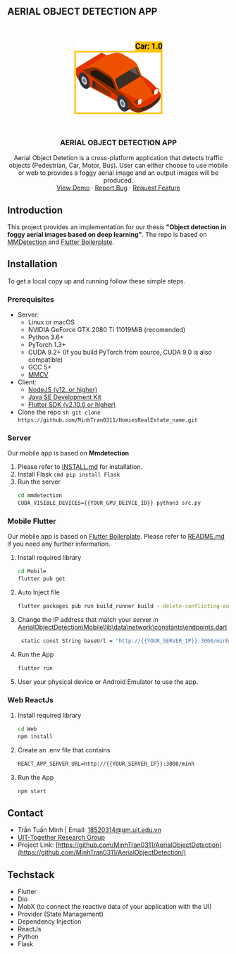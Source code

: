 ## AERIAL OBJECT DETECTION APP

<!-- PROJECT LOGO -->
<br />
<p align="center">
  <a href="https://github.com/MinhTran0311/AerialObjectDetection">
    <img src="https://github.com/MinhTran0311/AerialObjectDetection/blob/main/Mobile/assets/icons/ic_appicon.png" alt="Logo" width="200" height="200">
  </a>
  <h3 align="center">AERIAL OBJECT DETECTION APP</h3>
  <p align="center">
  Aerial Object Detetion is a cross-platform application that detects traffic objects (Pedestrian, Car, Motor, Bus). User can either choose to use mobile or web to provides a foggy aerial image and an output images will be produced. 
    <br />
    <a href="https://play.google.com/store/apps/details?id=com.homies.realestate">View Demo</a>
    ·
    <a href="https://github.com/MinhTran0311/AerialObjectDetection/issues">Report Bug</a>
    ·
    <a href="https://github.com/MinhTran0311/AerialObjectDetection/issues">Request Feature</a>
  </p>
</p>

## Introduction

This project provides an implementation for our thesis **"Object detection in foggy aerial images based on deep learning"**.
The repo is based on [MMDetection](https://github.com/open-mmlab/mmdetection) and  [Flutter Boilerplate](https://github.com/zubairehman/flutter-boilerplate-project).

## Installation
To get a local copy up and running follow these simple steps.
### Prerequisites
- Server:
	- Linux or macOS
	- NVIDIA GeForce GTX 2080 Ti 11019MiB (recomended)
	- Python 3.6+
	- PyTorch 1.3+
	- CUDA 9.2+ (If you build PyTorch from source, CUDA 9.0 is also compatible)
	- GCC 5+
	- [MMCV](https://mmcv.readthedocs.io/en/latest/#installation)
- Client:
	- [NodeJS (v12. or higher)](https://nodejs.org/en/)
	- [Java SE Development Kit](https://openjdk.java.net/projects/jdk8/)
	- [Flutter SDK (v2.10.0 or higher)](https://docs.flutter.dev/)
- Clone the repo
	   ```sh
	   git clone https://github.com/MinhTran0311/HomiesRealEstate_name.git
	   ```
### Server
Our mobile app is based on **Mmdetection**
1. Please refer to [INSTALL.md](https://mmdetection.readthedocs.io/en/v1.2.0/INSTALL.html) for installation.
2. Install Flask
	   ```cmd
	   pip install Flask
	   ```
2. Run the server
	 ```cmd
   cd mmdetection
   CUDA_VISIBLE_DEVICES={{YOUR_GPU_DEIVCE_ID}} python3 src.py
	  ```
### Mobile Flutter
Our mobile app is based on [Flutter Boilerplate](https://github.com/zubairehman/flutter-boilerplate-project).
Please refer to [README.md](https://github.com/zubairehman/flutter-boilerplate-project/blob/master/README.md) if you need any further information.
1. Install required library
	 ```cmd
   cd Mobile
   flutter pub get
2. Auto Inject file
   ```cmd
   flutter packages pub run build_runner build --delete-conflicting-outputs
   ```
3. Change the IP address that match your server in [AerialObjectDetection\Mobile\lib\data\network\constants\endpoints.dart](https://github.com/MinhTran0311/AerialObjectDetection/blob/main/Mobile/lib/data/network/constants/endpoints.dart)
   ```cmd
    static const String baseUrl = "http://{{YOUR_SERVER_IP}}:3000/minh";
   ```
4. Run the App
	```cmd
   flutter run
   ```
5. User your physical device or Android Emulator to use the app.
### Web ReactJs
1. Install required library
	 ```cmd
   cd Web
   npm install
	  ```
2. Create an .env file that contains
   ```cmd
   REACT_APP_SERVER_URL=http://{{YOUR_SERVER_IP}}:3000/minh
   ```
4. Run the App
  	```cmd
   npm start
   ```
 <!-- CONTACT -->
## Contact
- Trần Tuấn Minh | Email: 18520314@gm.uit.edu.vn
- [UIT-Together Research Group](https://uit-together.github.io/) 
- Project Link: [https://github.com/MinhTran0311/AerialObjectDetection](https://github.com/MinhTran0311/AerialObjectDetection/)
<!-- Tech Stacks -->
## Techstack
- Flutter
- Dio
- MobX (to connect the reactive data of your application with the UI)
- Provider (State Management)
- Dependency Injection
- ReactJs
- Python 
- Flask 